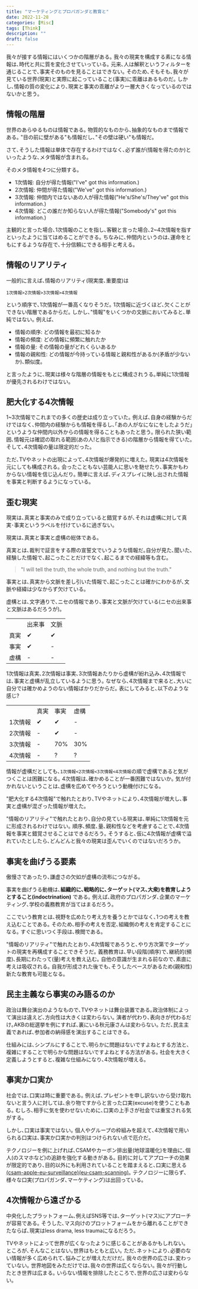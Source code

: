 ```yaml
---
title: "マーケティングとプロパガンダと教育と"
date: 2022-11-28
categories: [Misc]
tags: [Think]
description: ""
draft: false
---
```

我々が接する情報にはいくつかの階層がある｡
我々の現実を構成する素になる情報は､時代と共に質を変化させていっている｡
元来､人は解釈というフィルターを通じることで､事実そのものを見ることはできない｡
そのため､そもそも､我々が見ている世界(現実)と実際に起こっていること(事実)に乖離はあるものだ｡
しかし､情報の質の変化により､現実と事実の乖離がより一層大きくなっているのではないかと思う｡


## 情報の階層
世界のあらゆるものは情報である｡
物質的なものから､抽象的なものまで情報である｡
"目の前に壁がある"も情報だし､"その壁は硬い"も情報だ｡

さて､そうした情報は単体で存在するわけではなく､必ず誰が(情報を得たのか)といったような､メタ情報が含まれる｡

そのメタ情報を4つに分類する｡

- 1次情報: 自分が得た情報("I've" got this information.)
- 2次情報: 仲間が得た情報("We've" got this information.)
- 3次情報: 仲間内ではないあの人が得た情報("He's/She's/They've" got this information.)
- 4次情報: どこの誰だか知らない人が得た情報("Somebody's" got this information.)

主観的と言った場合､1次情報のことを指し､客観と言った場合､2~4次情報を指すといったように当てはめることができる｡
ちなみに､仲間内というのは､運命をともにするような存在で､十分信頼にできる相手と考える｡

## 情報のリアリティ
一般的に言えば､情報のリアリティ(現実度､重要度)は
```
1次情報>2次情報>3次情報>4次情報
```

という順序で､1次情報が一番高くなりそうだ｡
1次情報に近づくほど､欠くことができない階層であるからだ｡
しかし､"情報"をいくつかの文脈においてみると､単純ではない｡
例えば､
- 情報の順序: どの情報を最初に知るか
- 情報の頻度: どの情報に頻繁に触れたか
- 情報の量: その情報の量がどれくらいあるか
- 情報の親和性: どの情報が今持っている情報と親和性があるか(矛盾が少ないか)､類似度｡

と言ったように､現実は様々な階層の情報をもとに構成されうる｡単純に1次情報が優先されるわけではない｡


## 肥大化する4次情報
1~3次情報でこれまでの多くの歴史は成り立っていた｡
例えば､自身の経験からだけではなく､仲間内の経験からも情報を得るし､｢あの人がなになにをしたようだ｣というような仲間内以外からの情報を得ることもあったと思う｡
限られた狭い範囲､情報元は確認の取れる範囲(あの人!と指示できる)の階層から情報を得ていた｡
そして､4次情報の量は限定的だった｡

ただ､TVやネットの出現によって､4次情報が爆発的に増えた｡
現実は4次情報を元にしても構成される｡
会ったこともない芸能人に思いを馳せたり､事実かもわからない情報を信じ込んだり｡
簡単に言えば､ディスプレイに映し出された情報を事実と判断するようになっている｡


## 歪む現実
現実は､真実と事実のみで成り立っていると錯覚するが､それは虚構に対して真実･事実というラベルを付けているに過ぎない｡

現実は､真実と事実と虚構の総体である｡


真実とは､裁判で証言をする際の宣誓文でいうような情報だ｡自分が見た､聞いた､経験した情報で､起こったことだけでなく､起こるまでの経緯等も含む｡
> "I will tell the truth, the whole truth, and nothing but the truth."

事実とは､真実から文脈を差し引いた情報で､起こったことは確かにわかるが､文脈や経緯は少なからず欠けている｡

虚構とは､文字通りで､ニセの情報であり､事実と文脈が欠けている(ニセの出来事と文脈はあるだろうが)｡

|      |        |      |
| ---  | ---    | ---  |
|      | 出来事 | 文脈 |
| 真実 | ✔      | ✔    |
| 事実 | ✔      | -    |
| 虚構 | -      | -    |



1次情報は真実､2次情報は事実､3次情報あたりから虚構が紛れ込み､4次情報では､事実と虚構が乱立しているように思う｡
なぜなら､4次情報まで来ると､大いに自分では確かめようのない情報ばかりだからだ｡
表にしてみると､以下のような感じ?

|         |      |      |      |
| ---     | ---  | ---  | ---  |
|         | 真実 | 事実 | 虚構 |
| 1次情報 | ✔    | ✔    | -    |
| 2次情報 | -    | ✔    | -    |
| 3次情報 | -    | 70%  | 30%  |
| 4次情報 | -    | ?    | ?    |

情報が虚構だとしても､`1次情報<2次情報<3次情報<4次情報`の順で虚構であると気がつくことは困難になる｡
4次情報は､確かめることが一番困難ではないか｡
気が付かれないということは､虚構を広めてやろうという動機付けになる｡

"肥大化する4次情報"で触れたとおり､TVやネットにより､4次情報が増大し､事実と虚構が混ざった情報が増えた｡

"情報のリアリティ"で触れたとおり､自分の見ている現実は､単純に1次情報を元に形成されるわけではない｡
順序､頻度､量､親和性などを考慮することで､4次情報を事実と錯覚させることはできるだろう｡
そうすると､仮に4次情報が虚構で溢れていたとしたら､どんどんと我々の現実は歪んでいくのではないだろうか｡


## 事実を曲げうる要素
傲慢さであったり､謙虚さの欠如が虚構の流布につながる｡

事実を曲げうる動機は､**組織的に､戦略的に､ターゲット(マス､大衆)を教育しようとすること(indoctrination)** である｡
例えば､政府のプロパガンダ､企業のマーケティング､学校の義務教育が当てはまるだろう｡

ここでいう教育とは､視野を広めたり考え方を養うとかではなく､1つの考えを教え込むことである｡
そのため､相手の考えを否定､組織側の考えを肯定することになる｡
すぐに思いつく手段は､検閲である｡

"情報のリアリティ"で触れたとおり､4次情報であろうと､やり方次第でターゲットの現実を再構成することできそうだ｡
義務教育は､早い段階(順序)で､継続的(頻度)､長期にわたって(量)考えを教え込む｡
自他の意識が生まれる前なので､素直に考えは吸収される｡
自我が形成された後でも､そうしたベースがあるため(親和性)新たな教育も可能となる｡


## 民主主義なら事実のみ語るのか
政治は舞台演出のようなもので､TVやネットは舞台装置である｡政治体制によって演出は違えど､方向性は大きくは変わらない｡
演者が代わり､表向きが代わるだけ｡AKBの総選挙を例にすれば､裏にいる秋元康さんは変わらない｡
ただ､民主主義であれば､参加者の納得感を演出することはできる｡

仕組みには､シンプルにすることで､明らかに問題はないですよねとする方法と､複雑にすることで明らかな問題はないですよねとする方法がある｡
社会を大きく定義しようとすると､複雑な仕組みになり､4次情報が増える｡


## 事実か口実か
社会では､口実は時に重要である｡
例えば､プレゼントを申し訳ないから受け取れないと言う人に対しては､余り物ですからと言った口実(excuse)を使うこともある｡
むしろ､相手に気を使わせないために､口実の上手さが社会では重宝される気がする｡

しかし､口実は事実ではない｡
個人やグループの枠組みを超えて､4次情報で用いられる口実は､事実か口実かの判別はつけられない点で厄介だ｡

テクノロジーを例に上げれば､CSAMやカーボン排出量(地球温暖化)を理由に､個人(のスマホなど)の追跡を強化する動きがある｡
目的に対してアプローチの効果が限定的であり､目的以外にも利用されていることを踏まえると､口実に思える[(csam-apple-eu-surveillance)](https://tutanota.com/blog/posts/csam-apple-eu-surveillance)[(eu-csam-scanning)](https://tutanota.com/blog/posts/eu-csam-scanning)｡
テクノロジーに限らず､様々な口実(プロパガンダ､マーケティング)は出回っている｡


## 4次情報から遠ざかる
中央化したプラットフォーム､例えばSNS等では､ターゲット(マス)にアプローチが容易である｡
そうした､マス向けのプロットフォームをから離れることができたならば､現実はless drama, less traumaになるだろう｡

TVやネットによって世界が広くなったように感じることがあるかもしれない｡
ところが､そんなことはない｡世界はもともと広い｡
ただ､ネットにより､必要のない情報が多く広められて､悩みごとが増えただけだ｡
我々の世界の広さは､変わっていない｡
世界地図をみただけでは､我々の世界は広くならない｡
我々が行動したとき世界は広まる｡
いらない情報を排除したところで､世界の広さは変わらない｡

